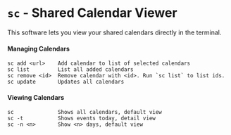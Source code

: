 # `sc` - Shared Calendar Viewer

This software lets you view your shared calendars
directly in the terminal. 

#### Managing Calendars
```
sc add <url>    Add calendar to list of selected calendars 
sc list         List all added calendars
sc remove <id>  Remove calendar with <id>. Run `sc list` to list ids.
sc update       Updates all calendars
```

#### Viewing Calendars
```
sc              Shows all calendars, default view
sc -t           Shows events today, detail view
sc -n <n>       Show <n> days, default view
```
